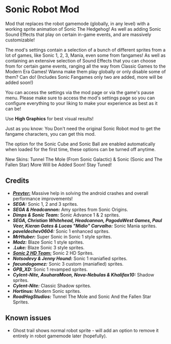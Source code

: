# <cj>Sonic Robot Mod</c>

Mod that replaces the robot gamemode (globally, in any level) with a working sprite animation of <cl>Sonic The Hedgehog</c>! As well as adding <cy>Sonic Sound Effects</c> that play on certain in-game events, and are massively customizable!

The mod's settings contain a selection of a bunch of different sprites from a lot of games, like Sonic 1, 2, 3, Mania, even some from fangames! As well as containing an extensive selection of Sound Effects that you can choose from for certain game events, ranging all the way from <cj>Classic Games</c> to the <cb>Modern Era</c> Games! Wanna make them play globally or only disable some of them? Can do! (Includes Sonic Fangames only two are added, more will be added soon!)

You can access the settings via the <cy>mod page</c> or via the game's <cp>pause menu</c>.
<cf>Please make sure to access the mod's settings page so you can configure everything to your liking to make your experience as best as it can be!</c>

<cr>Use **High Graphics** for best visual results!</c>

Just as you know:
You Don't need the original Sonic Robot mod to get the fangame characters, you can get this mod.

The option for the Sonic Cube and Sonic Ball are enabled automatically when loaded for the first time, these options can be turned off anytime.

New Skins:
Tunnel The Mole (From Sonic Galactic) & Sonic (Sonic and The Fallen Star)
More Will be Added Soon! Stay Tuned!

## <cs>Credits</c>

- [***Prevter:***](https://github.com/Prevter) Massive help in solving the android crashes and overall performance improvements!
- ***SEGA:*** Sonic 1, 2 and 3 sprites.
- ***SEGA & Headcannon:*** Amy sprites from Sonic Origins.
- ***Dimps & Sonic Team:*** Sonic Advance 1 & 2 sprites.
- ***SEGA, Christian Whitehead, Headcannon, PagodaWest Games, Paul Veer, Kieran Gates & Lucas "Midio" Carvalho:*** Sonic Mania sprites.
- ***paveldechev0604:*** Sonic 1 enhanced sprites.
- ***MrHtuber:*** Super Sonic in Sonic 1 style sprites.
- ***Madz:*** Blaze Sonic 1 style sprites.
- ***.Luke:*** Blaze Sonic 3 style sprites.
- [***Sonic 2 HD Team:***](https://sonic2hd.com/staff/) Sonic 2 HD Sprites.
- ***Notsodevy & Jenny Hound:*** Sonic 1 maniafied sprites.
- ***facundogomez:*** Sonic 3 custom (maniafied) sprites.
- ***GPB_XD:*** Sonic 1 revamped sprites.
- ***Cylent-Nite, AsuharaMoon, Nova-Nebulas & Khalifax10:*** Shadow sprites.
- ***Cylent-Nite:*** Classic Shadow sprites.
- ***Hortinus:*** Modern Sonic sprites.
- ***RoadHogStudios:*** Tunnel The Mole and Sonic And the Fallen Star Sprites.

## Known issues

- Ghost trail shows normal robot sprite - will add an option to remove it entirely in robot gamemode later (hopefully).
